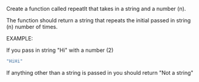 Create a function called repeatIt that takes in a string and a number (n).

The function should return a string that repeats the initial passed in string (n) number of times.

EXAMPLE:

If you pass in string "Hi" with a number (2)

```ruby
"HiHi"
```

If anything other than a string is passed in you should return "Not a string"
